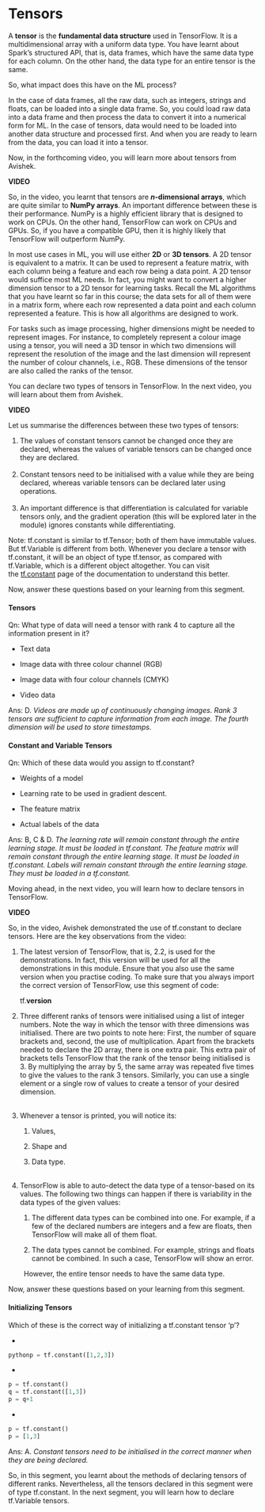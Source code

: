# Tensors

A **tensor** is the **fundamental data structure** used in TensorFlow. It is a multidimensional array with a uniform data type. You have learnt about Spark’s structured API, that is, data frames, which have the same data type for each column. On the other hand, the data type for an entire tensor is the same. 

So, what impact does this have on the ML process? 

In the case of data frames, all the raw data, such as integers, strings and floats, can be loaded into a single data frame. So, you could load raw data into a data frame and then process the data to convert it into a numerical form for ML. In the case of tensors, data would need to be loaded into another data structure and processed first. And when you are ready to learn from the data, you can load it into a tensor. 

Now, in the forthcoming video, you will learn more about tensors from Avishek.

**VIDEO**

So, in the video, you learnt that tensors are **_n_-dimensional arrays**, which are quite similar to **NumPy arrays**. An important difference between these is their performance. NumPy is a highly efficient library that is designed to work on CPUs. On the other hand, TensorFlow can work on CPUs and GPUs. So, if you have a compatible GPU, then it is highly likely that TensorFlow will outperform NumPy.

  
In most use cases in ML, you will use either **2D** or **3D tensors**. A 2D tensor is equivalent to a matrix. It can be used to represent a feature matrix, with each column being a feature and each row being a data point. A 2D tensor would suffice most ML needs. In fact, you might want to convert a higher dimension tensor to a 2D tensor for learning tasks. Recall the ML algorithms that you have learnt so far in this course; the data sets for all of them were in a matrix form, where each row represented a data point and each column represented a feature. This is how all algorithms are designed to work. 

  
For tasks such as image processing, higher dimensions might be needed to represent images. For instance, to completely represent a colour image using a tensor, you will need a 3D tensor in which two dimensions will represent the resolution of the image and the last dimension will represent the number of colour channels, i.e., RGB. These dimensions of the tensor are also called the ranks of the tensor.

  
You can declare two types of tensors in TensorFlow. In the next video, you will learn about them from Avishek.

**VIDEO**

Let us summarise the differences between these two types of tensors:

1.  The values of constant tensors cannot be changed once they are declared, whereas the values of variable tensors can be changed once they are declared.   
     
2.  Constant tensors need to be initialised with a value while they are being declared, whereas variable tensors can be declared later using operations.   
     
3.  An important difference is that differentiation is calculated for variable tensors only, and the gradient operation (this will be explored later in the module) ignores constants while differentiating. 

Note: tf.constant is similar to tf.Tensor; both of them have immutable values. But tf.Variable is different from both. Whenever you declare a tensor with tf.constant, it will be an object of type tf.tensor, as compared with tf.Variable, which is a different object altogether. You can visit the [tf.constant](http://www.tensorflow.org/api_docs/python/tf/constant) page of the documentation to understand this better.

Now, answer these questions based on your learning from this segment.

#### Tensors

Qn: What type of data will need a tensor with rank 4 to capture all the information present in it?

- Text data

- Image data with three colour channel (RGB)

- Image data with four colour channels (CMYK)

- Video data

Ans: D. *Videos are made up of continuously changing images. Rank 3 tensors are sufficient to capture information from each image. The fourth dimension will be used to store timestamps.*

#### Constant and Variable Tensors

Qn: Which of these data would you assign to tf.constant?

- Weights of a model

- Learning rate to be used in gradient descent. 

- The feature matrix

- Actual labels of the data

Ans: B, C & D. *The learning rate will remain constant through the entire learning stage. It must be loaded in tf.constant. The feature matrix will remain constant through the entire learning stage. It must be loaded in tf.constant. Labels will remain constant through the entire learning stage. They must be loaded in a tf.constant.*

Moving ahead, in the next video, you will learn how to declare tensors in TensorFlow.

**VIDEO**

So, in the video, Avishek demonstrated the use of tf.constant to declare tensors. Here are the key observations from the video:

1.  The latest version of TensorFlow, that is, 2.2, is used for the demonstrations. In fact, this version will be used for all the demonstrations in this module. Ensure that you also use the same version when you practise coding. To make sure that you always import the correct version of TensorFlow, use this segment of code:
    
    tf.__version__
    
2.  Three different ranks of tensors were initialised using a list of integer numbers. Note the way in which the tensor with three dimensions was initialised. There are two points to note here: First, the number of square brackets and, second, the use of multiplication. Apart from the brackets needed to declare the 2D array, there is one extra pair. This extra pair of brackets tells TensorFlow that the rank of the tensor being initialised is 3. By multiplying the array by 5, the same array was repeated five times to give the values to the rank 3 tensors. Similarly, you can use a single element or a single row of values to create a tensor of your desired dimension.   
     
    
3.  Whenever a tensor is printed, you will notice its: 
    
    1.  Values, 
        
    2.  Shape and 
        
    3.  Data type.   
         
        
4.  TensorFlow is able to auto-detect the data type of a tensor-based on its values. The following two things can happen if there is variability in the data types of the given values:
    
    1.  The different data types can be combined into one. For example, if a few of the declared numbers are integers and a few are floats, then TensorFlow will make all of them float.
        
    2.  The data types cannot be combined. For example, strings and floats cannot be combined. In such a case, TensorFlow will show an error.
        

        However, the entire tensor needs to have the same data type. 

Now, answer these questions based on your learning from this segment.

#### Initializing Tensors

Which of these is the correct way of initializing a tf.constant tensor ‘p’?

- 
```python
pythonp = tf.constant([1,2,3])
```

- 
```python
p = tf.constant()
q = tf.constant([1,3])
p = q+1
```

- 
```python
p = tf.constant()
p = [1,3]
```

Ans: A. *Constant tensors need to be initialised in the correct manner when they are being declared.*

So, in this segment, you learnt about the methods of declaring tensors of different ranks. Nevertheless, all the tensors declared in this segment were of type tf.constant. In the next segment, you will learn how to declare tf.Variable tensors.